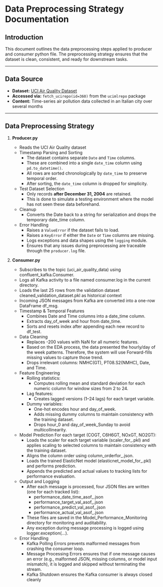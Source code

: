 # Data Preprocessing Strategy Documentation

## Introduction

This document outlines the data preprocessing steps applied to producer and consumer python file. The preprocessing strategy ensures that the dataset is clean, consistent, and ready for downstream tasks.

---

## Data Source

- **Dataset:** [UCI Air Quality Dataset](https://archive.ics.uci.edu/dataset/360/air+quality)
- **Accessed via:** `fetch_ucirepo(id=360)` from the `ucimlrepo` package
- **Content:** Time-series air pollution data collected in an Italian city over several months

---

## Data Preprocessing Strategy 

1. **Producer.py**
    - Reads the UCI Air Quality dataset
    - Timestamp Parsing and Sorting
      - The dataset contains separate `Date` and `Time` columns.
      - These are combined into a single `date_time` column using `pd.to_datetime()`.
      - All rows are sorted chronologically by `date_time` to preserve temporal order.
      - After sorting, the `date_time` column is dropped for simplicity.
    - Test Dataset Selection
      - Only records **after December 31, 2004** are retained.
      - This is done to simulate a testing environment where the model has not seen these data beforehand.
    - Cleanup
      - Converts the Date back to a string for serialization and drops the temporary date_time column.
    - Error Handling
      - Raises a `ValueError` if the dataset fails to load.
      - Raises a `KeyError` if either the `Date` or `Time` columns are missing.
      - Logs exceptions and data shapes using the `logging` module.
      - Ensures that any issues during preprocessing are traceable through the `producer.log` file.

2. **Consumer.py**
    - Subscribes to the topic (uci_air_quality_data) using confluent_kafka.Consumer.
    - Logs all Kafka activity to a file named consumer.log in the current directory.
    - Loads the last 25 rows from the validation dataset cleaned_validation_dataset.pkl as historical context
    - Incoming JSON messages from Kafka are converted into a one-row DataFrame df_msg.
    - Timestamp & Temporal Features
      - Combines Date and Time columns into a date_time column.
      - Extracts day_of_week and hour from date_time.
      - Sorts and resets index after appending each new record to df_test.
    - Data Cleaning
      - Replaces -200 values with NaN for all numeric features.
      - Based on the EDA process, the data presented the hourly/day of the week patterns. Therefore, the system will  use Forward-fills missing values to capture those trend.
      - Drops irrelevant columns: NMHC(GT), PT08.S2(NMHC), Date, and Time.
    - Feature Engineering
      - Rolling statistics:
        - Computes rolling mean and standard deviation for each numeric column for window sizes from 2 to 24.
      - Lag features:
        - Creates lagged versions (1–24 lags) for each target variable.
      - Dummy variables:
        - One-hot encodes hour and day_of_week.
        - Adds missing dummy columns to maintain consistency with the training dataset.
        - Drops hour_0 and day_of_week_Sunday to avoid multicollinearity.
    - Model Prediction For each target (COGT, C6H6GT, NOxGT, NO2GT):
      - Loads the scaler for each target variable (scaler_for_<target>.pkl) and applies scaling to selected columns to  maintain consistency with the training dataset.
      - Aligns the column order using column_orderfor_<target>.json.
      - Loads the trained ElasticNet model (elasticnet_model_for_<target>.pkl) and performs prediction.
      - Appends the predicted and actual values to tracking lists for performance evaluation.
    - Output and Logging
      - After each message is processed, four JSON files are written (one for each tracked list):
        - performance_date_time_asof_<timestamp>.json
        - performance_target_val_asof_<timestamp>.json
        - performance_predict_val_asof_<timestamp>.json
        - performance_actual_val_asof_<timestamp>.json
      - These files are saved in the Model_Performance_Monitoring directory for monitoring and auditability.
      - Any exception during message processing is logged using logger.exception(...).
    - Error Handling
      - Kafka Polling Errors prevents malformed messages from crashing the consumer loop.
      - Message Processing Errors ensures that if one message causes an error (e.g., malformed JSON, missing columns,   or model input mismatch), it is logged and skipped without terminating the stream.
      - Kafka Shutdown ensures the Kafka consumer is always closed cleanly